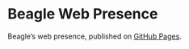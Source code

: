 # Beagle Web Presence

Beagle’s web presence, published on [GitHub Pages](https://RomanLangrehr.github.io/Beagle/branches/0-fix-gradle).